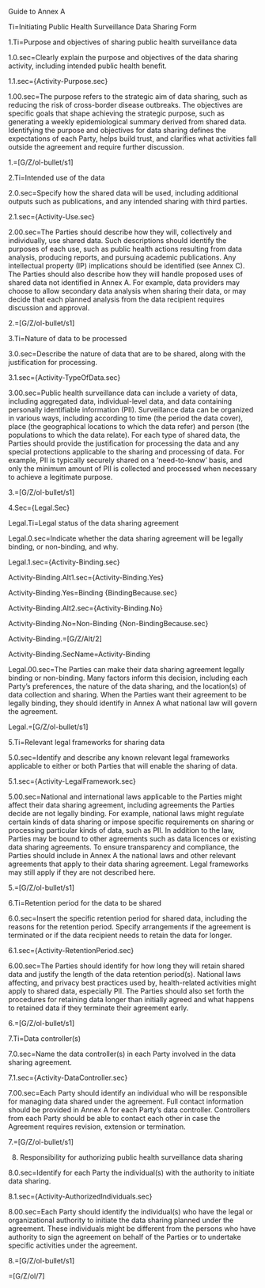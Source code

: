 Guide to Annex A

Ti=Initiating Public Health Surveillance Data Sharing Form

1.Ti=Purpose and objectives of sharing public health surveillance data

1.0.sec=Clearly explain the purpose and objectives of the data sharing activity, including intended public health benefit.

1.1.sec={Activity-Purpose.sec}

1.00.sec=The purpose refers to the strategic aim of data sharing, such as reducing the risk of cross-border disease outbreaks. The objectives are specific goals that shape achieving the strategic purpose, such as generating a weekly epidemiological summary derived from shared data. Identifying the purpose and objectives for data sharing defines the expectations of each Party, helps build trust, and clarifies what activities fall outside the agreement and require further discussion.

1.=[G/Z/ol-bullet/s1]

2.Ti=Intended use of the data

2.0.sec=Specify how the shared data will be used, including additional outputs such as publications, and any intended sharing with third parties.

2.1.sec={Activity-Use.sec}

2.00.sec=The Parties should describe how they will, collectively and individually, use shared data. Such descriptions should identify the purposes of each use, such as public health actions resulting from data analysis, producing reports, and pursuing academic publications. Any intellectual property (IP) implications should be identified (see Annex C). The Parties should also describe how they will handle proposed uses of shared data not identified in Annex A. For example, data providers may choose to allow secondary data analysis when sharing their data, or may decide that each planned analysis from the data recipient requires discussion and approval.

2.=[G/Z/ol-bullet/s1]

3.Ti=Nature of data to be processed

3.0.sec=Describe the nature of data that are to be shared, along with the justification for processing.

3.1.sec={Activity-TypeOfData.sec}

3.00.sec=Public health surveillance data can include a variety of data, including aggregated data, individual-level data, and data containing personally identifiable information (PII). Surveillance data can be organized in various ways, including according to time (the period the data cover), place (the geographical locations to which the data refer) and person (the populations to which the data relate). For each type of shared data, the Parties should provide the justification for processing the data and any special protections applicable to the sharing and processing of data. For example, PII is typically securely shared on a ‘need-to-know’ basis, and only the minimum amount of PII is collected and processed when necessary to achieve a legitimate purpose. 

3.=[G/Z/ol-bullet/s1]

4.Sec={Legal.Sec}

Legal.Ti=Legal status of the data sharing agreement

Legal.0.sec=Indicate whether the data sharing agreement will be legally binding, or non-binding, and why.

Legal.1.sec={Activity-Binding.sec}

Activity-Binding.Alt1.sec={Activity-Binding.Yes}

Activity-Binding.Yes=Binding {BindingBecause.sec}

Activity-Binding.Alt2.sec={Activity-Binding.No}

Activity-Binding.No=Non-Binding {Non-BindingBecause.sec}

Activity-Binding.=[G/Z/Alt/2]

Activity-Binding.SecName=Activity-Binding

Legal.00.sec=The Parties can make their data sharing agreement legally binding or non-binding. Many factors inform this decision, including each Party’s preferences, the nature of the data sharing, and the location(s) of data collection and sharing. When the Parties want their agreement to be legally binding, they should identify in Annex A what national law will govern the agreement.

Legal.=[G/Z/ol-bullet/s1]

5.Ti=Relevant legal frameworks for sharing data

5.0.sec=Identify and describe any known relevant legal frameworks applicable to either or both Parties that will enable the sharing of data. 

5.1.sec={Activity-LegalFramework.sec}

5.00.sec=National and international laws applicable to the Parties might affect their data sharing agreement, including agreements the Parties decide are not legally binding. For example, national laws might regulate certain kinds of data sharing or impose specific requirements on sharing or processing particular kinds of data, such as PII. In addition to the law, Parties may be bound to other agreements such as data licences or existing data sharing agreements.  To ensure transparency and compliance, the Parties should include in Annex A the national laws and other relevant agreements that apply to their data sharing agreement. Legal frameworks may still apply if they are not described here. 

5.=[G/Z/ol-bullet/s1]

6.Ti=Retention period for the data to be shared

6.0.sec=Insert the specific retention period for shared data, including the reasons for the retention period. Specify arrangements if the agreement is terminated or if the data recipient needs to retain the data for longer.

6.1.sec={Activity-RetentionPeriod.sec}

6.00.sec=The Parties should identify for how long they will retain shared data and justify the length of the data retention period(s). National laws affecting, and privacy best practices used by, health-related activities might apply to shared data, especially PII. The Parties should also set forth the procedures for retaining data longer than initially agreed and what happens to retained data if they terminate their agreement early. 

6.=[G/Z/ol-bullet/s1]

7.Ti=Data controller(s)

7.0.sec=Name the data controller(s) in each Party involved in the data sharing agreement.

7.1.sec={Activity-DataController.sec}

7.00.sec=Each Party should identify an individual who will be responsible for managing data shared under the agreement. Full contact information should be provided in Annex A for each Party’s data controller. Controllers from each Party should be able to contact each other in case the Agreement requires revision, extension or termination.

7.=[G/Z/ol-bullet/s1]

8.	Responsibility for authorizing public health surveillance data sharing

8.0.sec=Identify for each Party the individual(s) with the authority to initiate data sharing.

8.1.sec={Activity-AuthorizedIndividuals.sec}

8.00.sec=Each Party should identify the individual(s) who have the legal or organizational authority to initiate the data sharing planned under the agreement. These individuals might be different from the persons who have authority to sign the agreement on behalf of the Parties or to undertake specific activities under the agreement.

8.=[G/Z/ol-bullet/s1]

=[G/Z/ol/7]
